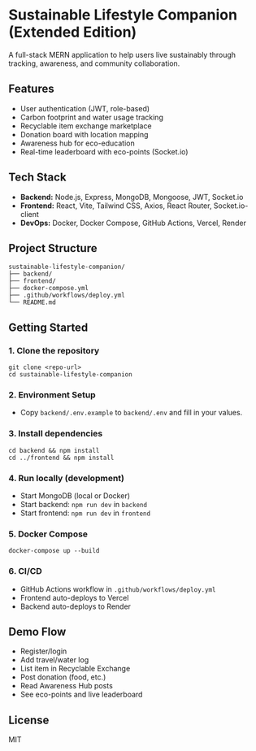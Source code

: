 # Sustainable Lifestyle Companion (Extended Edition)

A full-stack MERN application to help users live sustainably through tracking, awareness, and community collaboration.

## Features
- User authentication (JWT, role-based)
- Carbon footprint and water usage tracking
- Recyclable item exchange marketplace
- Donation board with location mapping
- Awareness hub for eco-education
- Real-time leaderboard with eco-points (Socket.io)

## Tech Stack
- **Backend:** Node.js, Express, MongoDB, Mongoose, JWT, Socket.io
- **Frontend:** React, Vite, Tailwind CSS, Axios, React Router, Socket.io-client
- **DevOps:** Docker, Docker Compose, GitHub Actions, Vercel, Render

## Project Structure
```
sustainable-lifestyle-companion/
├── backend/
├── frontend/
├── docker-compose.yml
├── .github/workflows/deploy.yml
└── README.md
```

## Getting Started

### 1. Clone the repository
```
git clone <repo-url>
cd sustainable-lifestyle-companion
```

### 2. Environment Setup
- Copy `backend/.env.example` to `backend/.env` and fill in your values.

### 3. Install dependencies
```
cd backend && npm install
cd ../frontend && npm install
```

### 4. Run locally (development)
- Start MongoDB (local or Docker)
- Start backend: `npm run dev` in `backend`
- Start frontend: `npm run dev` in `frontend`

### 5. Docker Compose
```
docker-compose up --build
```

### 6. CI/CD
- GitHub Actions workflow in `.github/workflows/deploy.yml`
- Frontend auto-deploys to Vercel
- Backend auto-deploys to Render

## Demo Flow
- Register/login
- Add travel/water log
- List item in Recyclable Exchange
- Post donation (food, etc.)
- Read Awareness Hub posts
- See eco-points and live leaderboard

## License
MIT